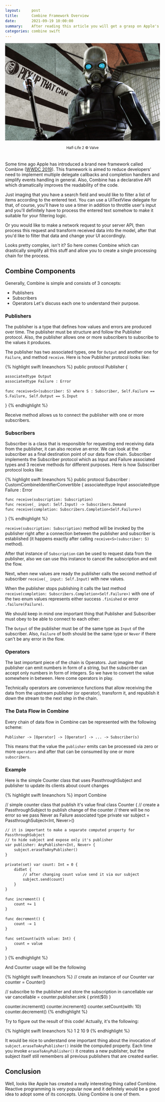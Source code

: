 ```yaml
---
layout:     post
title:      Combine Framework Overview
date:       2021-09-19 10:00:00
summary:    After reading this article you will get a grasp on Apple's brand new framework for reactive programming called Combine
categories: combine swift
---
```


![Half-Life 2 © Valve](/images/combine.jpeg)
<center><sup>Half-Life 2 © Valve</sup></center><br/>

Some time ago Apple has introduced a brand new framework called Combine ([WWDC 2019](https://developer.apple.com/videos/play/wwdc2019/722/)). This framework is aimed to reduce developers' need to implement multiple delegate callbacks and completion handlers and simplify events handling in general. Also, Combine has a declarative API which dramatically improves the readability of the code.

Just imaging that you have a search field and would like to filter a list of items according to the entered text. You can use a UITextView delegate for that, of course, you'll have to use a timer in addition to throttle user's input and you'll definitely have to process the entered text somehow to make it suitable for your filtering logic.

Or you would like to make a network request to your server API, then process this request and transform received data into the model, after that you'd like to filter that data and change your UI accordingly.

Looks pretty complex, isn't it? So here comes Combine which can drastically simplify all this stuff and allow you to create a single processing chain for the process.

## Combine Components
Generally, Combine is simple and consists of 3 concepts:
* Publishers
* Subscribers
* Operators
Let's discuss each one to understand their purpose.

### Publishers
The publisher is a type that defines how values and errors are produced over time. The publisher must be structure and follow the Publisher protocol. Also, the publisher allows one or more subscribers to subscribe to the values it produces.

The publisher has two associated types, one for ```Output``` and another one for ```Failure```, and method ```receive```. Here is how Publisher protocol looks like:

{% highlight swift lineanchors %}
public protocol Publisher {

    associatedtype Output
    associatedtype Failure : Error

    func receive<S>(subscriber: S) where S : Subscriber, Self.Failure == S.Failure, Self.Output == S.Input
}
{% endhighlight %}

Receive method allows us to connect the publisher with one or more subscribers.

### Subscribers
Subscriber is a class that is responsible for requesting end receiving data from the publisher, it can also receive an error. We can look at the subscriber as a final destination point of our data flow chain. Subscriber implements the Subscriber protocol which as Input and Failure associated types and 3 receive methods for different purposes. Here is how Subscriber protocol looks like:

{% highlight swift lineanchors %}
public protocol Subscriber : CustomCombineIdentifierConvertible {
    associatedtype Input
    associatedtype Failure : Error

    func receive(subscription: Subscription)
    func receive(_ input: Self.Input) -> Subscribers.Demand
    func receive(completion: Subscribers.Completion<Self.Failure>)
}
{% endhighlight %}

```receive(subscription: Subscription)``` method will be invoked by the publisher right after a connection between the publisher and subscriber is established (it happens exactly after calling ```receive<S>(subscriber: S)``` method).

After that instance of ```Subscription``` can be used to request data from the publisher, also we can use this instance to cancel the subscription and exit the flow.

Next, when new values are ready the publisher calls the second method of subscriber ```receive(_ input: Self.Input)``` with new values.

When the publisher stops publishing it calls the last method ```receive(completion: Subscribers.Completion<Self.Failure>)``` with one of the two enum values represents either success ```.finished``` or error ```.failure(Failure)```.

We should keep in mind one important thing that Publisher and Subscriber must obey to be able to connect to each other:

The ```Output``` of the publisher must be of the same type as ```Input``` of the subscriber. Also, ```Failure``` of both should be the same type or ```Never``` if there can't be any error in the flow.

### Operators
The last important piece of the chain is Operators. Just imagine that publisher can emit numbers in form of a string, but the subscriber can accept only numbers in form of integers. So we have to convert the value somewhere in between. Here come operators in play.

Technically operators are convenience functions that allow receiving the data from the upstream publisher (or operator), transform it, and republish it down the stream to the next step in the chain.

### The Data Flow in Combine
Every chain of data flow in Combine can be represented with the following scheme:

```Publisher -> [Operator] -> [Operator] -> ... -> Subscriber(s)```

This means that the value the ```publisher``` emits can be processed via zero or more ```operators``` and after that can be consumed by one or more ```subscribers```.

### Example
Here is the simple Counter class that uses PassthroughSubject and publisher to update its clients about count changes

{% highlight swift lineanchors %}
import Combine

// simple counter class that publish it's value
final class Counter {
    // create a PassthroughSubject to publish change of the counter
    // there will be no error so we pass Never as Failure associated type
    private var subject = PassthroughSubject<Int, Never>()

    // it is important to make a separate computed property for PassthroughSubject
    // to hide subject and expose only it's publisher
    var publisher: AnyPublisher<Int, Never> {
        subject.eraseToAnyPublisher()
    }

    private(set) var count: Int = 0 {
        didSet {
            // after changing count value send it via our subject
            subject.send(count)
        }
    }

    func increment() {
        count += 1
    }

    func decrement() {
        count -= 1
    }

    func setCount(with value: Int) {
        count = value
    }
}
{% endhighlight %}

And Counter usage will be the following

{% highlight swift lineanchors %}
// create an instance of our Counter
var counter = Counter()

// subscribe to the publisher and store the subscription in cancellable var
var cancellable = counter.publisher.sink {
    print($0)
}

counter.increment()
counter.increment()
counter.setCount(with: 10)
counter.decrement()
{% endhighlight %}

Try to figure out the result of this code! Actually, it's the following:

{% highlight swift lineanchors %}
1
2
10
9
{% endhighlight %}

It would be nice to understand one important thing about the invocation of ```subject.eraseToAnyPublisher()``` inside the computed property. Each time you invoke ```eraseToAnyPublisher()``` it creates a new publisher, but the subject itself still remembers all previous publishers that are created earlier.

## Conclusion

Well, looks like Apple has created a really interesting thing called Combine. Reactive programming is very popular now and it definitely would be a good idea to adopt some of its concepts. Using Combine is one of them.
